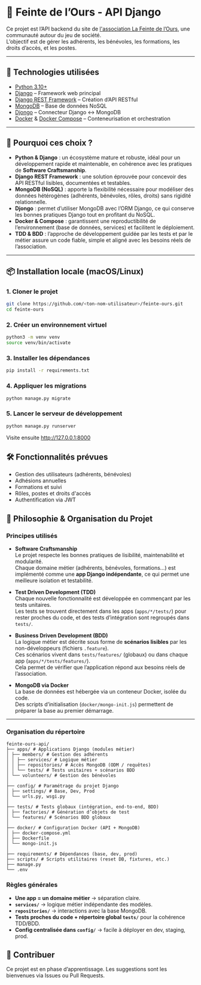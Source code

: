 # 🧸 Feinte de l’Ours - API Django

Ce projet est l’API backend du site de [l'association La Feinte de l’Ours](http://lafeintedelours.fr/), une communauté autour du jeu de société.  
L’objectif est de gérer les adhérents, les bénévoles, les formations, les droits d’accès, et les postes.

---

## 🚀 Technologies utilisées

- [Python 3.10+](https://www.python.org/)
- [Django](https://www.djangoproject.com/) – Framework web principal
- [Django REST Framework](https://www.django-rest-framework.org/) – Création d’API RESTful
- [MongoDB](https://www.mongodb.com/) – Base de données NoSQL
- [Djongo](https://www.djongomapper.com/) – Connecteur Django ↔ MongoDB
- [Docker](https://www.docker.com/) & [Docker Compose](https://docs.docker.com/compose/) – Conteneurisation et orchestration

---

## 🤔 Pourquoi ces choix ?

- **Python & Django** : un écosystème mature et robuste, idéal pour un développement rapide et maintenable, en cohérence avec les pratiques de **Software Craftsmanship**.  
- **Django REST Framework** : une solution éprouvée pour concevoir des API RESTful lisibles, documentées et testables.  
- **MongoDB (NoSQL)** : apporte la flexibilité nécessaire pour modéliser des données hétérogènes (adhérents, bénévoles, rôles, droits) sans rigidité relationnelle.  
- **Djongo** : permet d’utiliser MongoDB avec l’ORM Django, ce qui conserve les bonnes pratiques Django tout en profitant du NoSQL.  
- **Docker & Compose** : garantissent une reproductibilité de l’environnement (base de données, services) et facilitent le déploiement.  
- **TDD & BDD** : l’approche de développement guidée par les tests et par le métier assure un code fiable, simple et aligné avec les besoins réels de l’association.

---

## 📦 Installation locale (macOS/Linux)

### 1. Cloner le projet

```bash
git clone https://github.com/<ton-nom-utilisateur>/feinte-ours.git
cd feinte-ours
```

### 2. Créer un environnement virtuel

```bash
python3 -m venv venv
source venv/bin/activate
```

### 3. Installer les dépendances

```bash
pip install -r requirements.txt
```

### 4. Appliquer les migrations

```bash
python manage.py migrate
```

### 5. Lancer le serveur de développement

```bash
python manage.py runserver
```

Visite ensuite http://127.0.0.1:8000

## 🛠️ Fonctionnalités prévues

- Gestion des utilisateurs (adhérents, bénévoles)
- Adhésions annuelles
- Formations et suivi
- Rôles, postes et droits d'accès
- Authentification via JWT

## 🧭 Philosophie & Organisation du Projet

### Principes utilisés

- **Software Craftsmanship**  
  Le projet respecte les bonnes pratiques de lisibilité, maintenabilité et modularité.  
  Chaque domaine métier (adhérents, bénévoles, formations…) est implémenté comme une **app Django indépendante**, ce qui permet une meilleure isolation et testabilité.

- **Test Driven Development (TDD)**  
  Chaque nouvelle fonctionnalité est développée en commençant par les tests unitaires.  
  Les tests se trouvent directement dans les apps (`apps/*/tests/`) pour rester proches du code, et des tests d’intégration sont regroupés dans `tests/`.

- **Business Driven Development (BDD)**  
  La logique métier est décrite sous forme de **scénarios lisibles** par les non-développeurs (fichiers `.feature`).  
  Ces scénarios vivent dans `tests/features/` (globaux) ou dans chaque app (`apps/*/tests/features/`).  
  Cela permet de vérifier que l’application répond aux besoins réels de l’association.

- **MongoDB via Docker**  
  La base de données est hébergée via un conteneur Docker, isolée du code.  
  Des scripts d’initialisation (`docker/mongo-init.js`) permettent de préparer la base au premier démarrage.

---

### Organisation du répertoire

``` text
feinte-ours-api/
├── apps/ # Applications Django (modules métier)
│ ├── members/ # Gestion des adhérents
│ │ ├── services/ # Logique métier
│ │ ├── repositories/ # Accès MongoDB (ODM / requêtes)
│ │ └── tests/ # Tests unitaires + scénarios BDD
│ └── volunteers/ # Gestion des bénévoles
│
├── config/ # Paramétrage du projet Django
│ ├── settings/ # Base, Dev, Prod
│ └── urls.py, wsgi.py
│
├── tests/ # Tests globaux (intégration, end-to-end, BDD)
│ ├── factories/ # Génération d’objets de test
│ └── features/ # Scénarios BDD globaux
│
├── docker/ # Configuration Docker (API + MongoDB)
│ ├── docker-compose.yml
│ ├── Dockerfile
│ └── mongo-init.js
│
├── requirements/ # Dépendances (base, dev, prod)
├── scripts/ # Scripts utilitaires (reset DB, fixtures, etc.)
├── manage.py
└── .env
```

### Règles générales
- **Une app = un domaine métier** → séparation claire.  
- **`services/`** → logique métier indépendante des modèles.  
- **`repositories/`** → interactions avec la base MongoDB.  
- **Tests proches du code + répertoire global `tests/`** pour la cohérence TDD/BDD.  
- **Config centralisée dans `config/`** → facile à déployer en dev, staging, prod.  


## 🤝 Contribuer

Ce projet est en phase d’apprentissage. Les suggestions sont les bienvenues via Issues ou Pull Requests.